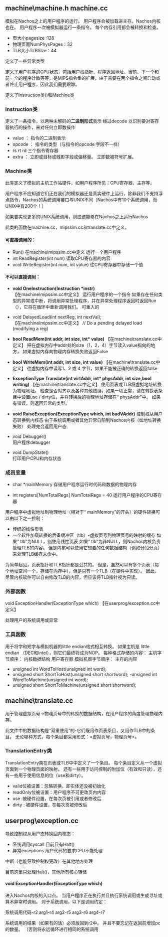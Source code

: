 ## machine\machine.h machine.cc
模拟在Nachos之上的用户程序的运行。
用户程序会被加载进主存。Nachos内核也在。
用户程序一次被模拟器运行一条指令。
每个内存引用都会被转换和检查。

- 页大小pagesize :128
- 物理页面NumPhysPages：32
- TLB大小TLBSize：44

定义了一些异常类型

定义了用户程序的CPU状态，包括用户栈指针、程序返回地址、当前、下一个和前一个的程序计数等等，是MIPS指令集的扩展，由于需要在两个指令之间启动或者终止用户程序，因此我们需要跟踪。

定义了Instruction类()和Machine类

### Instruction类
定义了一条指令，以两种未解码的**二进制形式**表示
经过decode 以识别要对寄存器执行的操作，来对任何立即数操作
- value ： 指令的二进制表示
- opcode ： 指令的类型（与指令的opcode 字段不一样）
- rs rt rd 三个指令寄存器
- extra ： 立即或目标或残影字段或偏移量。
           立即数被符号扩展。

### Machine类
此类定义了模拟的主机工作站硬件，如用户程序所见：CPU寄存器，主存等。

用户程序不应知道它们正在我们的模拟器还是真实硬件上运行，除非我们不支持浮点指令，Nachos的系统调用接口与UNIX不同（Nachos中有10个系统调用，而UNIX中有200个！）

如果要实现更多的UNIX系统调用，则应该能够在Nachos之上运行Nachos

此类的函数在machine.cc，mipssim.cc和translate.cc中定义。

#### 可直接调用的：
- Run()
在machine\mipssim.cc中定义
运行一个用户程序
- int ReadRegister(int num)
读取CPU寄存器的内容
-  void WriteRegister(int num, int value)
往CPU寄存器中存储一个值


#### 不可以直接调用：
- **void OneInstruction(Instruction \*instr)** 	
【在machine\mipssim.cc中定义】
运行用户程序的一个指令
如果存在任何类型的异常或中断，将调用异常处理程序，并在异常处理程序返回时返回Run（），它将在循环中重新调用我们。
可重入的

- void DelayedLoad(int nextReg, int nextVal);  	
【在machine\mipssim.cc中定义】
				// Do a pending delayed load (modifying a reg)
    
- **bool ReadMem(int addr, int size, int\* value)**
【在machine\translate.cc中定义】
把在虚拟内存中addr处的size（1，2，4）字节读入value指向的地方，
如果虚拟内存向物理内存转换失败返回False

- **bool WriteMem(int addr, int size, int value)**
【在machine\translate.cc中定义】
往虚拟内存中读写1、2 或 4 字节，如果不能被正确的转换返回false    			
    
- **ExceptionType Translate(int virtAddr, int\* physAddr, int size,bool writing)**
【在machine\translate.cc中定义】
使用页表或TLB将虚拟地址转换为物理地址。 检查是否对齐以及各种其他错误，如果一切正常，请在转换表条目中设置use / dirty位，并将转换后的物理地址存储在“ physAddr”中。 如果有错误，则返回异常的类型。



- **void RaiseException(ExceptionType which, int badVAddr)**
控制权从用户态转换到内核态
由于系统调用或者其他异常自陷到Nachos内核（如地址转换失败）
处理完会返回用户态 

- void Debugger()	
用户程序debugger

- void DumpState()	
打印用户CPU和内存状态	

### 成员变量
- char *mainMemory
存储用户程序运行时代码和数据的物理内存

- int registers[NumTotalRegs]
NumTotalRegs = 40
运行用户程序的CPU寄存器

用户程序中虚拟地址到物理地址（相对于“ mainMemory”的开头）的硬件转换可以由以下之一控制：
- 传统的线性页表
- 一个软件加载转换的后备缓冲区（tlb）-虚拟页号到物理页号的映射的缓存
 如果“ tlb”为NULL，则使用线性页表
 如果“ tlb”为非NULL，则Nachos内核负责管理TLB的内容。 但是内核可以使用它想要的任何数据结构（例如分段分页）来处理TLB缓存未命中。

为简单起见，页表指针和TLB指针都是公共的。 但是，虽然可以有多个页表（每个地址空间一个，存储在内存中），但是只有一个TLB（在硬件中实现）。
因此，尽管内核软件可以自由修改TLB的内容，但应该将TLB指针视为只读。


###  外部函数
void ExceptionHandler(ExceptionType which)
【在userprog/exception.cc中定义】

处理用户的系统调用或异常

### 工具函数

用于将字和短字与模拟机器的little endian格式相互转换。
 如果主机是 little endian （DEC和Intel），则它们最终将成为NOP。
每种格式存储的内容：
    主机字节顺序：
        内核数据结构
        用户寄存器 
    模拟机器字节顺序：
        主存的内容


- unsigned int WordToHost(unsigned int word);
- unsigned short ShortToHost(unsigned short shortword);
-unsigned int WordToMachine(unsigned int word);
- unsigned short ShortToMachine(unsigned short shortword);


## machine\translate.cc
用于管理虚拟页号->物理页号中的转换的数据结构，在用户程序的角度管理物理内存。

此文件中的数据结构是“双重使用”的-它们既用作页表条目，又用作TLB中的条目。
无论哪种方式，每个条目都采用形式：<虚拟页号，物理页号>。

### TranslationEntry类
TranslationEntry类在页表或TLB中中定义了一个条目。 每个条目定义从一个虚拟页面到一个物理页面的映射。
还有一些用于访问控制的附加位（有效和只读），还有一些用于使用信息的位（use和dirty）。
- valid位被设置：忽略转换，即实体还没被初始化
- readOnly位被设置：用户程序不可更改页内内容
- use :被硬件设置，在每次页被引用或者修改后
- dirty : 被硬件设置，在每次页被修改后

##  userprog\exception.cc 
导致控制权从用户态转换回内核态：
- 系统调用syscall
目前只有Halt()
- 异常exceptions
用户代码的要求CPU不能处理

中断（也能导致控制权更改）在其他地方处理

目前这里只处理Halt()，其他所有核心转储

#### void ExceptionHandler(ExceptionType which)
进入Nachos内核的入口点。 当用户程序正在执行并且执行系统调用或生成寻址或算术异常时调用。
对于系统调用，以下是调用约定：

系统调用代码-r2
 arg1-r4
 arg2-r5
 arg3-r6
  arg4-r7

系统调用的结果（如果有的话）必须放回到r2中。
并且不要忘记在返回前增加pc的数量。 （否则将永远循环进行相同的系统调用

